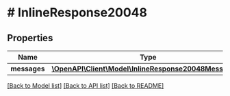 # # InlineResponse20048

## Properties

Name | Type | Description | Notes
------------ | ------------- | ------------- | -------------
**messages** | [**\OpenAPI\Client\Model\InlineResponse20048Messages[]**](InlineResponse20048Messages.md) |  | [optional]

[[Back to Model list]](../../README.md#models) [[Back to API list]](../../README.md#endpoints) [[Back to README]](../../README.md)
